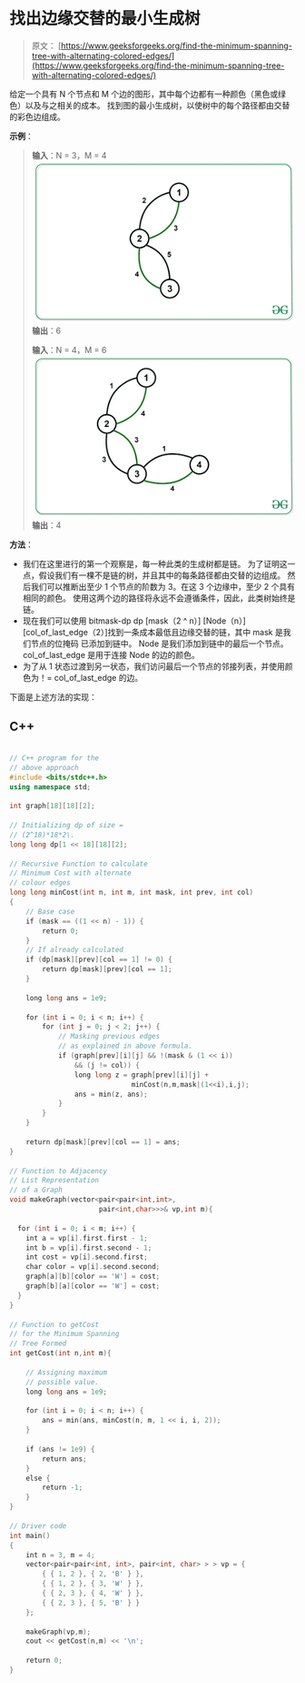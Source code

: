 # 找出边缘交替的最小生成树

> 原文： [https://www.geeksforgeeks.org/find-the-minimum-spanning-tree-with-alternating-colored-edges/](https://www.geeksforgeeks.org/find-the-minimum-spanning-tree-with-alternating-colored-edges/)

给定一个具有 N 个节点和 M 个边的图形，其中每个边都有一种颜色（黑色或绿色）以及与之相关的成本。 找到图的最小生成树，以使树中的每个路径都由交替的彩色边组成。

**示例**：

> **输入**：N = 3，M = 4
> ![](img/878066fb0b8bc20df77466d9ee40a09e.png)
> **输出**：6
> 
> **输入**：N = 4，M = 6
> ![](img/7353cbd0154d77e2cbb4d0932842744d.png)
> **输出**：4

**方法**：

*   我们在这里进行的第一个观察是，每一种此类的生成树都是链。 为了证明这一点，假设我们有一棵不是链的树，并且其中的每条路径都由交替的边组成。 然后我们可以推断出至少 1 个节点的阶数为 3。在这 3 个边缘中，至少 2 个具有相同的颜色。 使用这两个边的路径将永远不会遵循条件，因此，此类树始终是链。
*   现在我们可以使用 bitmask-dp
    dp [mask（2 ^ n）] [Node（n）] [col_of_last_edge（2）]找到一条成本最低且边缘交替的链，其中 mask 是我们节点的位掩码 已添加到链中。 Node 是我们添加到链中的最后一个节点。col_of_last_edge 是用于连接 Node 的边的颜色。
*   为了从 1 状态过渡到另一状态，我们访问最后一个节点的邻接列表，并使用颜色为！= col_of_last_edge 的边。

下面是上述方法的实现：

## C++

```cpp

// C++ program for the 
// above approach 
#include <bits/stdc++.h> 
using namespace std; 

int graph[18][18][2]; 

// Initializing dp of size = 
// (2^18)*18*2\. 
long long dp[1 << 18][18][2]; 

// Recursive Function to calculate 
// Minimum Cost with alternate  
// colour edges 
long long minCost(int n, int m, int mask, int prev, int col) 
{ 
    // Base case 
    if (mask == ((1 << n) - 1)) { 
        return 0; 
    } 
    // If already calculated 
    if (dp[mask][prev][col == 1] != 0) { 
        return dp[mask][prev][col == 1]; 
    } 

    long long ans = 1e9; 

    for (int i = 0; i < n; i++) { 
        for (int j = 0; j < 2; j++) { 
            // Masking previous edges 
            // as explained in above formula. 
            if (graph[prev][i][j] && !(mask & (1 << i))  
                && (j != col)) { 
                long long z = graph[prev][i][j] +  
                              minCost(n,m,mask|(1<<i),i,j); 
                ans = min(z, ans); 
            } 
        } 
    } 

    return dp[mask][prev][col == 1] = ans; 
} 

// Function to Adjacency 
// List Representation  
// of a Graph 
void makeGraph(vector<pair<pair<int,int>, 
                      pair<int,char>>>& vp,int m){ 

  for (int i = 0; i < m; i++) { 
    int a = vp[i].first.first - 1; 
    int b = vp[i].first.second - 1; 
    int cost = vp[i].second.first; 
    char color = vp[i].second.second; 
    graph[a][b][color == 'W'] = cost; 
    graph[b][a][color == 'W'] = cost; 
  } 
} 

// Function to getCost 
// for the Minimum Spanning 
// Tree Formed 
int getCost(int n,int m){ 

    // Assigning maximum 
    // possible value. 
    long long ans = 1e9; 

    for (int i = 0; i < n; i++) { 
        ans = min(ans, minCost(n, m, 1 << i, i, 2)); 
    } 

    if (ans != 1e9) { 
        return ans; 
    } 
    else { 
        return -1; 
    } 
} 

// Driver code 
int main() 
{ 
    int n = 3, m = 4; 
    vector<pair<pair<int, int>, pair<int, char> > > vp = { 
        { { 1, 2 }, { 2, 'B' } }, 
        { { 1, 2 }, { 3, 'W' } }, 
        { { 2, 3 }, { 4, 'W' } }, 
        { { 2, 3 }, { 5, 'B' } } 
    }; 

    makeGraph(vp,m); 
    cout << getCost(n,m) << '\n'; 

    return 0; 
} 

```